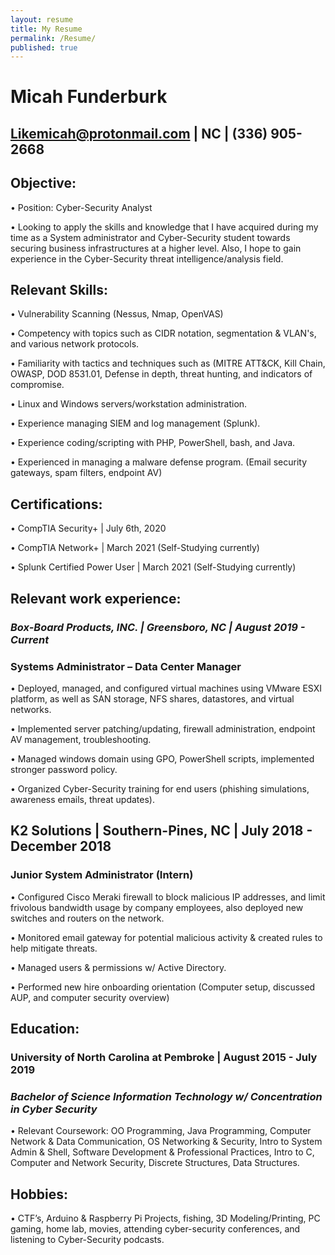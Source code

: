 ```yaml
---
layout: resume
title: My Resume
permalink: /Resume/
published: true
---
```


# Micah Funderburk
## Likemicah@protonmail.com | NC | (336) 905-2668


## Objective:

•  Position: Cyber-Security Analyst

•  Looking to apply the skills and knowledge that I have acquired during my time as a System administrator and Cyber-Security student towards securing business infrastructures at a higher level. Also, I hope to gain experience in the Cyber-Security threat intelligence/analysis field. 

## Relevant Skills:

•  Vulnerability Scanning (Nessus, Nmap, OpenVAS)

•  Competency with topics such as CIDR notation, segmentation & VLAN's, and various network protocols.

•  Familiarity with tactics and techniques such as (MITRE ATT&CK, Kill Chain, OWASP, DOD 8531.01, Defense in depth, threat hunting, and indicators of compromise.

•  Linux and Windows servers/workstation administration.

•  Experience managing SIEM and log management (Splunk).

•  Experience coding/scripting with PHP, PowerShell, bash, and Java.

•  Experienced in managing a malware defense program. (Email security gateways, spam filters, endpoint AV)

## Certifications:

• CompTIA Security+ | July 6th, 2020

• CompTIA Network+ | March 2021 (Self-Studying currently)

• Splunk Certified Power User | March 2021 (Self-Studying currently)

## Relevant work experience:

### *Box-Board Products, INC. | Greensboro, NC | August 2019 - Current* 

### Systems Administrator – Data Center Manager

•  Deployed, managed, and configured virtual machines using VMware ESXI platform, as well as SAN storage, NFS shares, datastores, and virtual networks.

•  Implemented server patching/updating, firewall administration, endpoint AV management, troubleshooting.

•  Managed windows domain using GPO, PowerShell scripts, implemented stronger password policy.

•  Organized Cyber-Security training for end users (phishing simulations, awareness emails, threat updates).

## K2 Solutions | Southern-Pines, NC | July 2018 - December 2018 

### Junior System Administrator (Intern)

•  Configured Cisco Meraki firewall to block malicious IP addresses, and limit frivolous bandwidth usage by company employees, also deployed new switches and routers on the network.

•  Monitored email gateway for potential malicious activity & created rules to help mitigate threats.

•  Managed users & permissions w/ Active Directory.

•  Performed new hire onboarding orientation (Computer setup, discussed AUP, and computer security overview)

## Education:

### University of North Carolina at Pembroke | August 2015 - July 2019    
 
### *Bachelor of Science Information Technology w/ Concentration in Cyber Security* 
 
 •  Relevant Coursework: OO Programming, Java Programming, Computer Network & Data Communication, OS Networking & Security, Intro to System Admin & Shell, Software Development & Professional Practices, Intro to C, Computer and Network Security, Discrete Structures, Data Structures.

## Hobbies:    	

•  CTF’s, Arduino & Raspberry Pi Projects, fishing, 3D Modeling/Printing, PC gaming, home lab, movies, attending cyber-security conferences, and listening to Cyber-Security podcasts. 
